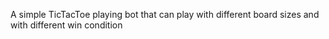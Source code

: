 A simple TicTacToe playing bot that can play with different board sizes and with different win condition